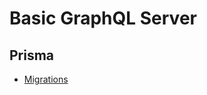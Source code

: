 # Basic GraphQL Server

## Prisma

- [Migrations](https://www.prisma.io/docs/getting-started/setup-prisma/start-from-scratch/relational-databases/using-prisma-migrate-node-postgres)


